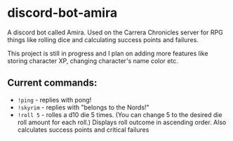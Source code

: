 # discord-bot-amira
A discord bot called Amira. Used on the Carrera Chronicles server for RPG things like rolling dice and calculating success points and failures.

This project is still in progress and I plan on adding more features like storing character XP, changing character's name color etc.
## Current commands:
* `!ping` - replies with pong! 
* `!skyrim` - replies with "belongs to the Nords!"
* `!roll 5` - rolles a d10 die 5 times. (You can change 5 to the desired die roll amount for each roll.) Displays roll outcome in ascending order. Also calculates success points and critical failures

